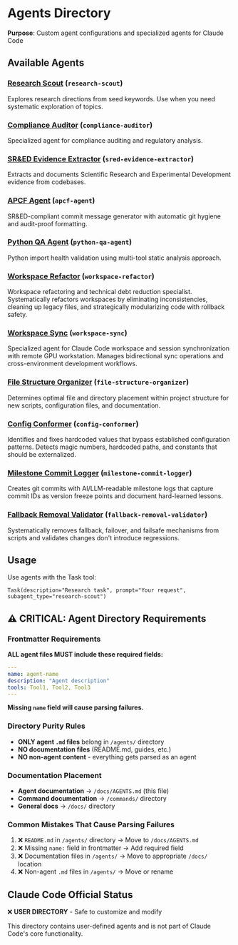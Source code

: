 # Agents Directory

**Purpose**: Custom agent configurations and specialized agents for Claude Code

## Available Agents

### [Research Scout](../../agents/research-scout.md) (`research-scout`)
Explores research directions from seed keywords. Use when you need systematic exploration of topics.

### [Compliance Auditor](../../agents/compliance-auditor.md) (`compliance-auditor`)
Specialized agent for compliance auditing and regulatory analysis.

### [SR&ED Evidence Extractor](../../agents/sred-evidence-extractor.md) (`sred-evidence-extractor`)
Extracts and documents Scientific Research and Experimental Development evidence from codebases.

### [APCF Agent](../../agents/apcf-agent.md) (`apcf-agent`)
SR&ED-compliant commit message generator with automatic git hygiene and audit-proof formatting.

### [Python QA Agent](../../agents/python-qa-agent.md) (`python-qa-agent`)
Python import health validation using multi-tool static analysis approach.

### [Workspace Refactor](../../agents/workspace-refactor.md) (`workspace-refactor`)
Workspace refactoring and technical debt reduction specialist. Systematically refactors workspaces by eliminating inconsistencies, cleaning up legacy files, and strategically modularizing code with rollback safety.

### [Workspace Sync](../../agents/workspace-sync.md) (`workspace-sync`)
Specialized agent for Claude Code workspace and session synchronization with remote GPU workstation. Manages bidirectional sync operations and cross-environment development workflows.

### [File Structure Organizer](../../agents/file-structure-organizer.md) (`file-structure-organizer`)
Determines optimal file and directory placement within project structure for new scripts, configuration files, and documentation.

### [Config Conformer](../../agents/config-conformer.md) (`config-conformer`)
Identifies and fixes hardcoded values that bypass established configuration patterns. Detects magic numbers, hardcoded paths, and constants that should be externalized.

### [Milestone Commit Logger](../../agents/milestone-commit-logger.md) (`milestone-commit-logger`)
Creates git commits with AI/LLM-readable milestone logs that capture commit IDs as version freeze points and document hard-learned lessons.

### [Fallback Removal Validator](../../agents/fallback-removal-validator.md) (`fallback-removal-validator`)
Systematically removes fallback, failover, and failsafe mechanisms from scripts and validates changes don't introduce regressions.

## Usage
Use agents with the Task tool:
```
Task(description="Research task", prompt="Your request", subagent_type="research-scout")
```

## ⚠️ CRITICAL: Agent Directory Requirements

### Frontmatter Requirements
**ALL agent files MUST include these required fields:**
```yaml
---
name: agent-name
description: "Agent description"
tools: Tool1, Tool2, Tool3
---
```

**Missing `name` field will cause parsing failures.**

### Directory Purity Rules
- **ONLY agent `.md` files** belong in `/agents/` directory
- **NO documentation files** (README.md, guides, etc.)
- **NO non-agent content** - everything gets parsed as an agent

### Documentation Placement
- **Agent documentation** → `/docs/AGENTS.md` (this file)
- **Command documentation** → `/commands/` directory  
- **General docs** → `/docs/` directory

### Common Mistakes That Cause Parsing Failures
1. ❌ `README.md` in `/agents/` directory → Move to `/docs/AGENTS.md`
2. ❌ Missing `name:` field in frontmatter → Add required field
3. ❌ Documentation files in `/agents/` → Move to appropriate `/docs/` location
4. ❌ Non-agent `.md` files in `/agents/` → Move or rename

## Claude Code Official Status
❌ **USER DIRECTORY** - Safe to customize and modify

This directory contains user-defined agents and is not part of Claude Code's core functionality.
